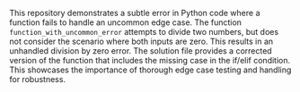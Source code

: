 This repository demonstrates a subtle error in Python code where a function fails to handle an uncommon edge case. The function `function_with_uncommon_error` attempts to divide two numbers, but does not consider the scenario where both inputs are zero. This results in an unhandled division by zero error. The solution file provides a corrected version of the function that includes the missing case in the if/elif condition. This showcases the importance of thorough edge case testing and handling for robustness.